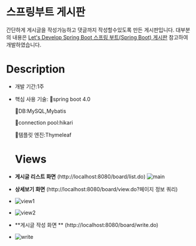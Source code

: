 # 스프링부트 게시판
간단하게 게시글을 작성가능하고 댓글까지 작성할수있도록 만든 게시판입니다.
대부분의 내용은 [Let's Develop Spring Boot
스프링 부트(Spring Boot) 게시판](https://congsong.tistory.com/) 참고하여 개발하였습니다.

# Description
- 개발 기간:1주
- 핵심 사용 기술:
  📕spring boot 4.0
  
  📕DB:MySQL,Mybatis
  
  📕connection pool:hikari
  
  📕템플릿 엔진:Thymeleaf
  
  
  # Views

- **게시글 리스트 화면** (http://localhost:8080/board/list.do)
![main](https://user-images.githubusercontent.com/40134318/146670536-1ca1fde0-1eb9-4fae-8523-44cb833dece8.gif)
 
- **상세보기 화면** (http://localhost:8080/board/view.do?페이지 정보 쿼리)
- ![view1](https://user-images.githubusercontent.com/40134318/146670610-651ce937-4458-4445-83f8-65827252f0da.gif)
- ![view2](https://user-images.githubusercontent.com/40134318/146670624-f577754d-d1c5-4748-a3b4-40ba49318fda.gif)

- **게시글 작성 화면 ** (http://localhost:8080/board/write.do)
- ![write](https://user-images.githubusercontent.com/40134318/146670628-b3bd41e1-1d3e-41ed-8ed9-f3996f84a4af.gif)
